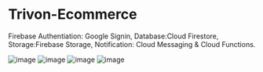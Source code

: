 # Trivon-Ecommerce

Firebase Authentiation: Google Signin, Database:Cloud Firestore, Storage:Firebase Storage, Notification: Cloud Messaging & Cloud Functions.

![image](githubimage/4.jpeg)
![image](githubimage/2.jpeg)
![image](githubimage/1.jpeg)
![image](githubimage/3.jpeg)
